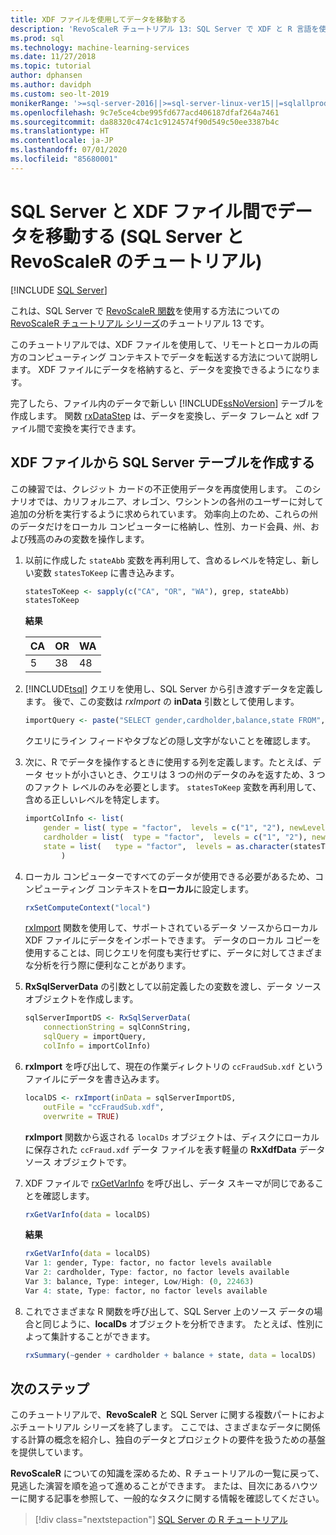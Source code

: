 ```yaml
---
title: XDF ファイルを使用してデータを移動する
description: 'RevoScaleR チュートリアル 13: SQL Server で XDF と R 言語を使用してデータを移動する方法。'
ms.prod: sql
ms.technology: machine-learning-services
ms.date: 11/27/2018
ms.topic: tutorial
author: dphansen
ms.author: davidph
ms.custom: seo-lt-2019
monikerRange: '>=sql-server-2016||>=sql-server-linux-ver15||=sqlallproducts-allversions'
ms.openlocfilehash: 9c7e5ce4cbe995fd677acd406187dfaf264a7461
ms.sourcegitcommit: da88320c474c1c9124574f90d549c50ee3387b4c
ms.translationtype: HT
ms.contentlocale: ja-JP
ms.lasthandoff: 07/01/2020
ms.locfileid: "85680001"
---
```

# <a name="move-data-between-sql-server-and-xdf-file-sql-server-and-revoscaler-tutorial"></a>SQL Server と XDF ファイル間でデータを移動する (SQL Server と RevoScaleR のチュートリアル)
 [!INCLUDE [SQL Server](../../includes/applies-to-version/sqlserver.md)]

これは、SQL Server で [RevoScaleR 関数](https://docs.microsoft.com/machine-learning-server/r-reference/revoscaler/revoscaler)を使用する方法についての [RevoScaleR チュートリアル シリーズ](deepdive-data-science-deep-dive-using-the-revoscaler-packages.md)のチュートリアル 13 です。

このチュートリアルでは、XDF ファイルを使用して、リモートとローカルの両方のコンピューティング コンテキストでデータを転送する方法について説明します。 XDF ファイルにデータを格納すると、データを変換できるようになります。

完了したら、ファイル内のデータで新しい [!INCLUDE[ssNoVersion](../../includes/ssnoversion-md.md)] テーブルを作成します。 関数 [rxDataStep](https://docs.microsoft.com/machine-learning-server/r-reference/revoscaler/rxdatastep) は、データを変換し、データ フレームと xdf ファイル間で変換を実行できます。
  
## <a name="create-a-sql-server-table-from-an-xdf-file"></a>XDF ファイルから SQL Server テーブルを作成する

この練習では、クレジット カードの不正使用データを再度使用します。 このシナリオでは、カリフォルニア、オレゴン、ワシントンの各州のユーザーに対して追加の分析を実行するように求められています。 効率向上のため、これらの州のデータだけをローカル コンピューターに格納し、性別、カード会員、州、および残高のみの変数を操作します。

1. 以前に作成した `stateAbb` 変数を再利用して、含めるレベルを特定し、新しい変数 `statesToKeep` に書き込みます。
  
    ```R
    statesToKeep <- sapply(c("CA", "OR", "WA"), grep, stateAbb)
    statesToKeep
    ```
    **結果**
    
    CA|OR|WA
    ----|----|----
    5|38|48
    
2. [!INCLUDE[tsql](../../includes/tsql-md.md)] クエリを使用し、SQL Server から引き渡すデータを定義します。  後で、この変数は *rxImport* の **inData** 引数として使用します。
  
    ```R
    importQuery <- paste("SELECT gender,cardholder,balance,state FROM",  sqlFraudTable,  "WHERE (state = 5 OR state = 38 OR state = 48)")
    ```
  
    クエリにライン フィードやタブなどの隠し文字がないことを確認します。
  
3. 次に、R でデータを操作するときに使用する列を定義します。たとえば、データ セットが小さいとき、クエリは 3 つの州のデータのみを返すため、3 つのファクト レベルのみを必要とします。  `statesToKeep` 変数を再利用して、含める正しいレベルを特定します。
  
    ```R
    importColInfo <- list(
        gender = list( type = "factor",  levels = c("1", "2"), newLevels = c("Male", "Female")),
        cardholder = list(  type = "factor",  levels = c("1", "2"), newLevels = c("Principal", "Secondary")),
        state = list(   type = "factor",  levels = as.character(statesToKeep), newLevels = names(statesToKeep))
            )
    ```
  
4. ローカル コンピューターですべてのデータが使用できる必要があるため、コンピューティング コンテキストを**ローカル**に設定します。
  
    ```R
    rxSetComputeContext("local")
    ```
    
    [rxImport](https://docs.microsoft.com/machine-learning-server/r-reference/revoscaler/rxsqlserverdata) 関数を使用して、サポートされているデータ ソースからローカル XDF ファイルにデータをインポートできます。 データのローカル コピーを使用することは、同じクエリを何度も実行せずに、データに対してさまざまな分析を行う際に便利なことがあります。

5. **RxSqlServerData** の引数として以前定義したの変数を渡し、データ ソース オブジェクトを作成します。
  
    ```R
    sqlServerImportDS <- RxSqlServerData(
        connectionString = sqlConnString,
        sqlQuery = importQuery,
        colInfo = importColInfo)
    ```
  
6. **rxImport** を呼び出して、現在の作業ディレクトリの `ccFraudSub.xdf` というファイルにデータを書き込みます。
  
    ```R
    localDS <- rxImport(inData = sqlServerImportDS,
        outFile = "ccFraudSub.xdf",
        overwrite = TRUE)
    ```
  
    **rxImport** 関数から返される `localDs` オブジェクトは、ディスクにローカルに保存された `ccFraud.xdf` データ ファイルを表す軽量の **RxXdfData** データ ソース オブジェクトです。
  
7. XDF ファイルで [rxGetVarInfo](https://docs.microsoft.com/machine-learning-server/r-reference/revoscaler/rxgetvarinfoxdf) を呼び出し、データ スキーマが同じであることを確認します。
  
    ```R
    rxGetVarInfo(data = localDS)
    ```

    **結果**
    
    ```R
    rxGetVarInfo(data = localDS)
    Var 1: gender, Type: factor, no factor levels available
    Var 2: cardholder, Type: factor, no factor levels available
    Var 3: balance, Type: integer, Low/High: (0, 22463)
    Var 4: state, Type: factor, no factor levels available
    ```

8. これでさまざまな R 関数を呼び出して、SQL Server 上のソース データの場合と同じように、**localDs** オブジェクトを分析できます。 たとえば、性別によって集計することができます。
  
    ```R
    rxSummary(~gender + cardholder + balance + state, data = localDS)
    ```

## <a name="next-steps"></a>次のステップ

このチュートリアルで、**RevoScaleR** と SQL Server に関する複数パートにおよぶチュートリアル シリーズを終了します。 ここでは、さまざまなデータに関係する計算の概念を紹介し、独自のデータとプロジェクトの要件を扱うための基盤を提供しています。

**RevoScaleR** についての知識を深めるため、R チュートリアルの一覧に戻って、見逃した演習を順を追って進めることができます。 または、目次にあるハウツーに関する記事を参照して、一般的なタスクに関する情報を確認してください。

> [!div class="nextstepaction"]
> [SQL Server の R チュートリアル](sql-server-r-tutorials.md)